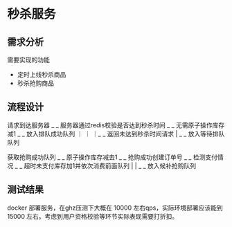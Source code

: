 # 秒杀服务

## 需求分析

需要实现的功能

- 定时上线秒杀商品
- 秒杀抢购商品

## 流程设计

请求到达服务器 _ _ 服务器通过redis校验是否达到秒杀时间 _ _ 无需原子操作库存减1 _ _ 放入排队成功队列 
                    ｜                                  ｜
                    ｜_ _ 返回未达到秒杀时间请求            | _ _ 放入等待排队队列

获取抢购成功队列 _ _ 原子操作库存减去1 _ _ 抢购成功创建订单号 _ _ 检测支付情况 _ _ 超时未支付库存加1并依次消费前面队列
                    |
                    | _ _ 放入候补抢购队列

## 测试结果

docker 部署服务，在ghz压测下大概在 10000 左右qps，实际环境部署应该能到 15000 左右。考虑到用户资格校验等环节实际表现需要打折扣。